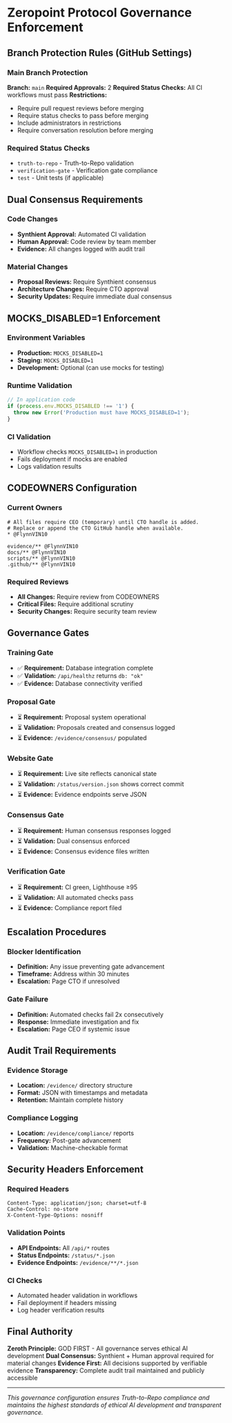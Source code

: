 # Zeropoint Protocol Governance Enforcement

## Branch Protection Rules (GitHub Settings)

### Main Branch Protection
**Branch:** `main`
**Required Approvals:** 2
**Required Status Checks:** All CI workflows must pass
**Restrictions:**
- Require pull request reviews before merging
- Require status checks to pass before merging
- Include administrators in restrictions
- Require conversation resolution before merging

### Required Status Checks
- `truth-to-repo` - Truth-to-Repo validation
- `verification-gate` - Verification gate compliance
- `test` - Unit tests (if applicable)

## Dual Consensus Requirements

### Code Changes
- **Synthient Approval:** Automated CI validation
- **Human Approval:** Code review by team member
- **Evidence:** All changes logged with audit trail

### Material Changes
- **Proposal Reviews:** Require Synthient consensus
- **Architecture Changes:** Require CTO approval
- **Security Updates:** Require immediate dual consensus

## MOCKS_DISABLED=1 Enforcement

### Environment Variables
- **Production:** `MOCKS_DISABLED=1`
- **Staging:** `MOCKS_DISABLED=1`
- **Development:** Optional (can use mocks for testing)

### Runtime Validation
```javascript
// In application code
if (process.env.MOCKS_DISABLED !== '1') {
  throw new Error('Production must have MOCKS_DISABLED=1');
}
```

### CI Validation
- Workflow checks `MOCKS_DISABLED=1` in production
- Fails deployment if mocks are enabled
- Logs validation results

## CODEOWNERS Configuration

### Current Owners
```
# All files require CEO (temporary) until CTO handle is added.
# Replace or append the CTO GitHub handle when available.
* @FlynnVIN10

evidence/** @FlynnVIN10
docs/** @FlynnVIN10
scripts/** @FlynnVIN10
.github/** @FlynnVIN10
```

### Required Reviews
- **All Changes:** Require review from CODEOWNERS
- **Critical Files:** Require additional scrutiny
- **Security Changes:** Require security team review

## Governance Gates

### Training Gate
- ✅ **Requirement:** Database integration complete
- ✅ **Validation:** `/api/healthz` returns `db: "ok"`
- ✅ **Evidence:** Database connectivity verified

### Proposal Gate
- ⏳ **Requirement:** Proposal system operational
- ⏳ **Validation:** Proposals created and consensus logged
- ⏳ **Evidence:** `/evidence/consensus/` populated

### Website Gate
- ⏳ **Requirement:** Live site reflects canonical state
- ⏳ **Validation:** `/status/version.json` shows correct commit
- ⏳ **Evidence:** Evidence endpoints serve JSON

### Consensus Gate
- ⏳ **Requirement:** Human consensus responses logged
- ⏳ **Validation:** Dual consensus enforced
- ⏳ **Evidence:** Consensus evidence files written

### Verification Gate
- ⏳ **Requirement:** CI green, Lighthouse ≥95
- ⏳ **Validation:** All automated checks pass
- ⏳ **Evidence:** Compliance report filed

## Escalation Procedures

### Blocker Identification
- **Definition:** Any issue preventing gate advancement
- **Timeframe:** Address within 30 minutes
- **Escalation:** Page CTO if unresolved

### Gate Failure
- **Definition:** Automated checks fail 2x consecutively
- **Response:** Immediate investigation and fix
- **Escalation:** Page CEO if systemic issue

## Audit Trail Requirements

### Evidence Storage
- **Location:** `/evidence/` directory structure
- **Format:** JSON with timestamps and metadata
- **Retention:** Maintain complete history

### Compliance Logging
- **Location:** `/evidence/compliance/` reports
- **Frequency:** Post-gate advancement
- **Validation:** Machine-checkable format

## Security Headers Enforcement

### Required Headers
```
Content-Type: application/json; charset=utf-8
Cache-Control: no-store
X-Content-Type-Options: nosniff
```

### Validation Points
- **API Endpoints:** All `/api/*` routes
- **Status Endpoints:** `/status/*.json`
- **Evidence Endpoints:** `/evidence/**/*.json`

### CI Checks
- Automated header validation in workflows
- Fail deployment if headers missing
- Log header verification results

## Final Authority

**Zeroth Principle:** GOD FIRST - All governance serves ethical AI development
**Dual Consensus:** Synthient + Human approval required for material changes
**Evidence First:** All decisions supported by verifiable evidence
**Transparency:** Complete audit trail maintained and publicly accessible

---

*This governance configuration ensures Truth-to-Repo compliance and maintains the highest standards of ethical AI development and transparent governance.*
